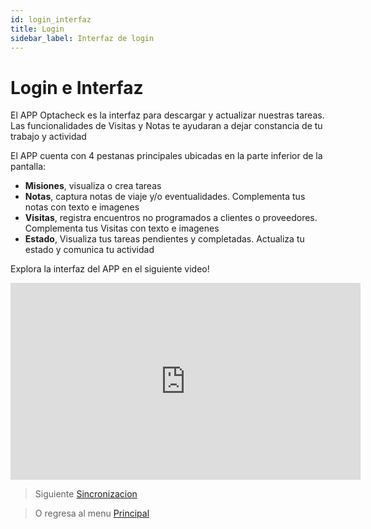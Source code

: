 ```yaml
---
id: login_interfaz
title: Login
sidebar_label: Interfaz de login
---
```


# Login e Interfaz

El APP Optacheck es la interfaz para descargar y actualizar nuestras tareas. Las funcionalidades de Visitas y Notas te ayudaran a dejar constancia de tu trabajo y actividad

El APP cuenta con 4 pestanas principales ubicadas en la parte inferior de la pantalla:

 - **Misiones**, visualiza o crea tareas
 - **Notas**, captura notas de viaje y/o eventualidades. Complementa tus notas con texto e imagenes
 - **Visitas**, registra encuentros no programados a clientes o proveedores. Complementa tus Visitas con texto e imagenes
 - **Estado**, Visualiza tus tareas pendientes y completadas. Actualiza tu estado y comunica tu actividad 

Explora la interfaz del APP en el siguiente video! 
<iframe width="560" height="315" src="https://www.youtube.com/embed/DRY1-P9ar3M" frameborder="0" allow="accelerometer; autoplay; encrypted-media; gyroscope; picture-in-picture" allowfullscreen></iframe>

> Siguiente [Sincronizacion](/v1/app-movil/sync.html)

> O regresa al menu [Principal](/v1/app-movil/index.html)
<!--stackedit_data:
eyJoaXN0b3J5IjpbMTQ3NTM1NDY5NCwtNjQ1MTA5MzQ1LDczMD
k5ODExNl19
-->